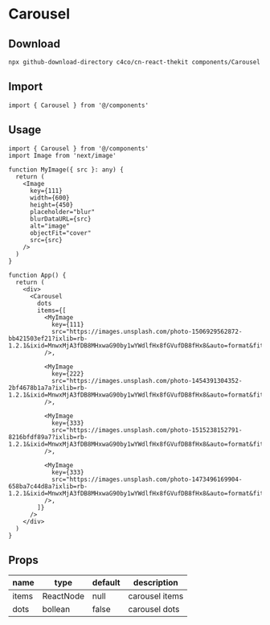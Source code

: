 # Carousel

## Download

```
npx github-download-directory c4co/cn-react-thekit components/Carousel
```

## Import

```tsx
import { Carousel } from '@/components'
```

## Usage

```tsx
import { Carousel } from '@/components'
import Image from 'next/image'

function MyImage({ src }: any) {
  return (
    <Image
      key={111}
      width={600}
      height={450}
      placeholder="blur"
      blurDataURL={src}
      alt="image"
      objectFit="cover"
      src={src}
    />
  )
}

function App() {
  return (
    <div>
      <Carousel
        dots
        items={[
          <MyImage
            key={111}
            src="https://images.unsplash.com/photo-1506929562872-bb421503ef21?ixlib=rb-1.2.1&ixid=MnwxMjA3fDB8MHxwaG90by1wYWdlfHx8fGVufDB8fHx8&auto=format&fit=crop&w=2568&q=80"
          />,

          <MyImage
            key={222}
            src="https://images.unsplash.com/photo-1454391304352-2bf4678b1a7a?ixlib=rb-1.2.1&ixid=MnwxMjA3fDB8MHxwaG90by1wYWdlfHx8fGVufDB8fHx8&auto=format&fit=crop&w=2574&q=80"
          />,

          <MyImage
            key={333}
            src="https://images.unsplash.com/photo-1515238152791-8216bfdf89a7?ixlib=rb-1.2.1&ixid=MnwxMjA3fDB8MHxwaG90by1wYWdlfHx8fGVufDB8fHx8&auto=format&fit=crop&w=1472&q=80"
          />,

          <MyImage
            key={333}
            src="https://images.unsplash.com/photo-1473496169904-658ba7c44d8a?ixlib=rb-1.2.1&ixid=MnwxMjA3fDB8MHxwaG90by1wYWdlfHx8fGVufDB8fHx8&auto=format&fit=crop&w=1470&q=80"
          />,
        ]}
      />
    </div>
  )
}
```

## Props

| name  | type      | default | description    |
| ----- | --------- | ------- | -------------- |
| items | ReactNode | null    | carousel items |
| dots  | bollean   | false   | carousel dots  |
